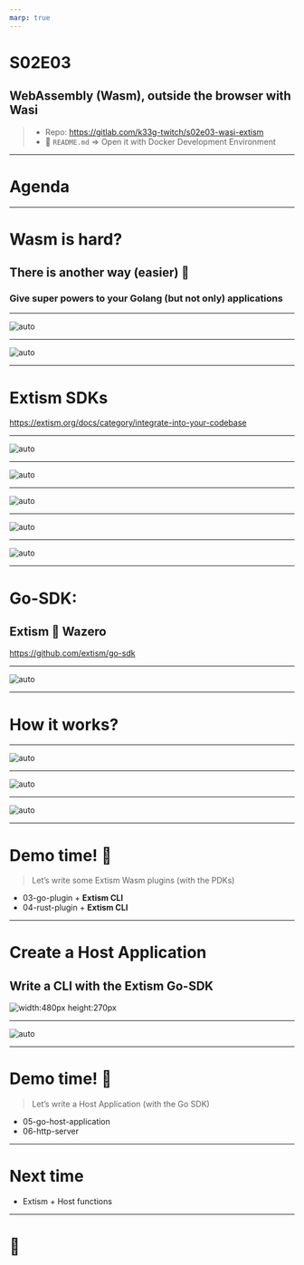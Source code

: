 ```yaml
---
marp: true
---
```

# S02E03

## WebAssembly (Wasm), outside the browser with Wasi

> - Repo: https://gitlab.com/k33g-twitch/s02e03-wasi-extism
> - 👀 `README.md` => Open it with Docker Development Environment

---
# Agenda


---
# Wasm is hard?

## There is another way (easier) 👀

### Give super powers to your Golang (but not only) applications

---
![auto](imgs/01.png)

---
![auto](imgs/02.png)

---
# Extism SDKs
https://extism.org/docs/category/integrate-into-your-codebase

---
![auto](imgs/03.png)

---
![auto](imgs/04.png)

---
![auto](imgs/05.png)

---
![auto](imgs/06.png)

---
![auto](imgs/07.png)

---
# Go-SDK: 
## Extism 💖 Wazero
https://github.com/extism/go-sdk

---
![auto](imgs/08.png)

---
# How it works?

---
![auto](imgs/09.png)

---
![auto](imgs/10.png)

---
![auto](imgs/11.png)

---
# Demo time! 🚀
> Let’s write some Extism Wasm plugins (with the PDKs)

- 03-go-plugin + **Extism CLI**
- 04-rust-plugin + **Extism CLI**

---
# Create a Host Application
## Write a CLI with the Extism Go-SDK
![width:480px height:270px](imgs/goism.png)

---
![auto](imgs/12.png)

---
# Demo time! 🚀
> Let’s write a Host Application (with the Go SDK)

- 05-go-host-application
- 06-http-server

---
# Next time

- Extism + Host functions

---
# 👋


